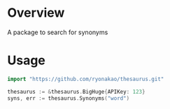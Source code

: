 # Overview
A package to search for synonyms

# Usage

```test.go
import "https://github.com/ryonakao/thesaurus.git"

thesaurus := &thesaurus.BigHuge{APIKey: 123}
syns, err := thesaurus.Synonyms("word")
	
```
